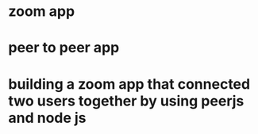 # zoom app

# peer to peer app

# building a zoom app that connected two users together by using peerjs and node js
